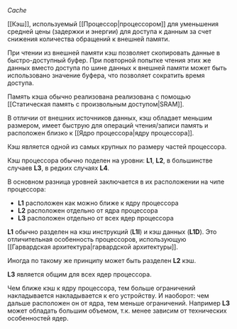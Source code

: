 *Cache*

[[Кэш]], используемый [[Процессор|процессором]] для уменьшения средней цены (задержки и энергии) для доступа к данным за счет снижения количества обращений к внешней памяти.

При чтении из внешней памяти кэш позволяет скопировать данные в быстро-доступный буфер. При повторной попытке чтения этих же данных вместо доступа по шине данных к внешней памяти может быть использовано значение буфера, что позволяет сократить время доступа.

Память кэша обычно реализована реализована с помощью [[Статическая память с произвольным доступом|SRAM]].

В отличии от внешних источников данных, кэш обладает меньшим размером, имеет быструю для операций чтения/записи память и расположен близко к [[Ядро процессора|ядру процессора]].

Кэш является одной из самых крупных по размеру частей процессора. 

Кэш процессора обычно поделен на уровни: **L1**, **L2**, в большинстве случаев **L3**, в редких случаях **L4**. 

В основном разница уровней заключается в их расположении на чипе процессора:

- **L1** расположен как можно ближе к ядру процессора
- **L2** расположен отдельно от ядра процессора
- **L3** расположен отдельно от всех ядер процессора

**L1** обычно разделен на кэш инструкций (**L1I**) и кэш данных (**L1D**). Это отличительная особенность процессоров, использующую [[Гарвардская архитектура|гарвардской архитектуры]].

Иногда по такому же принципу может быть разделен **L2** кэш.

**L3** является общим для всех ядер процессора.

Чем ближе кэш к ядру процессора, тем больше ограничений накладывается накладывается к его устройству. И наоборот: чем дальше расположен он от ядра, тем меньше ограничений. Например **L3** может обладать большим объемом, т.к. менее зависим от технических особенностей ядер.
